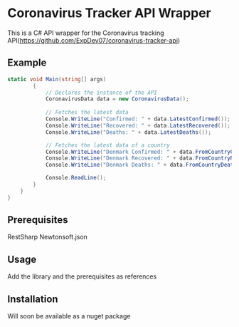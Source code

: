 # Coronavirus Tracker API Wrapper
This is a C# API wrapper for the Coronavirus tracking API(https://github.com/ExpDev07/coronavirus-tracker-api)

## Example
```c#
static void Main(string[] args)
        {
            // Declares the instance of the API
            CoronavirusData data = new CoronavirusData();
            
            // Fetches the latest data
            Console.WriteLine("Confirmed: " + data.LatestConfirmed());
            Console.WriteLine("Recovered: " + data.LatestRecovered());
            Console.WriteLine("Deaths: " + data.LatestDeaths());

            // Fetches the latest data of a country
            Console.WriteLine("Denmark Confirmed: " + data.FromCountryConfirmed("DK"));
            Console.WriteLine("Denmark Recovered: " + data.FromCountryRecovered("DK"));
            Console.WriteLine("Denmark Deaths: " + data.FromCountryDeaths("DK"));

            Console.ReadLine();
        }
    }
}
```
## Prerequisites
RestSharp
Newtonsoft.json

## Usage
Add the library and the prerequisites as references

## Installation
Will soon be available as a nuget package